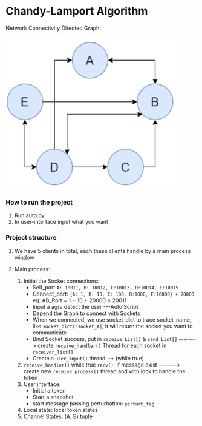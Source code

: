 # Chandy-Lamport Algorithm

Network Connectivity Directed Graph: 

![graph](./photo/graph.png)

### How to run the project
1. Run auto.py
2. In user-interface input what you want

### Project structure

1.  We have 5 clients in total,  each these clients handle by a main process window

2. Main process: 

   1. Initial the Socket connections:
      + Self_port:`A: 10011, B: 10012, C:10013, D:10014, E:10015`
      + Connect_port: `{A: 1, B: 10, C: 100, D:1000, E:10000} + 20000` eg: AB_Port = 1 + 10 + 20000 = 20011
      + Input a agrv detect the user ---Auto Script
      + Depend the Graph to connect with Sockets
      + When we connected, we use socket_dict to trace socket_name, like `socket_dict["socket_A]`, it will return the socket you want to communicate
      + Bind Socket success, put in `receive_List[]` & `send_List[]`  -------> create `receive_handler()` Thread for each socket in `receiver_list[]`
      + Create a `user_input()` thread --> (while true)
   2. `receive_handler()` while true `recv()`,  if message exist ------> create new `receive_process()` thread and with lock to handle the token
   3. User interface:
      + Initial a token
      + Start a snapshot
      + start message passing perturbation: `perturb_tag`
   4. Local state:  local token states
   5. Channel States:  (A, B) tuple
   

   

   
